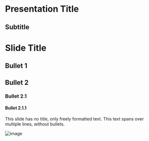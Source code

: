 


# Presentation Title

## Subtitle


# Slide Title

## Bullet 1

## Bullet 2

### Bullet 2.1

#### Bullet 2.1.1

This slide has no title, only freely formatted text.
This text spans over multiple lines, without bullets.

![image](pptimages/image1.jpeg)
